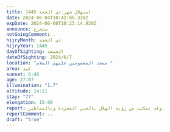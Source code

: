 ```yaml
---
title: استهلال شهر ذي الحجة 1445
date: 2024-06-04T10:42:05.330Z
expDate: 2024-06-08T10:23:14.930Z
announce: ستخرج
notGoingComment: .
hijryMonth: ذي الحجة
hijryYear: 1445
dayOfSighting: الجمعة
dateOfSighting: 2024/6/7
location: "مسجد المعصومين عليهم السلام "
area: كبد
sunset: 6:46
age: 27:07
illumination: "1.7"
altitude: 14:11
stay: "77"
elongation: 15:09
report: وقد تمكنت من رؤية الهلال بالعين المجردة وبالمناظير.
reportComment: ..
draft: "true"
---
```

